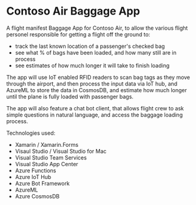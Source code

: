 # Contoso Air Baggage App

A flight manifest Baggage App for Contoso Air, to allow the various flight personel responsible for getting a flight off the ground to:

* track the last known location of a passenger's checked bag
* see what % of bags have been loaded, and how many still are in process
* see estimates of how much longer it will take to finish loading

The app will use IoT enabled RFID readers to scan bag tags as they move through the airport, and then process the input data via IoT hub, and AzureML to store the data in CosmosDB, and estimate how much longer until the plane is fully loaded with passenger bags.

The app will also feature a chat bot client, that allows flight crew to ask simple questions in natural language, and access the baggage loading process.

Technologies used:

* Xamarin / Xamarin.Forms
* Visaul Studio / Visual Studio for Mac
* Visual Studio Team Services
* Visual Studio App Center
* Azure Functions
* Azure IoT Hub
* Azure Bot Framework
* AzureML
* Azure CosmosDB